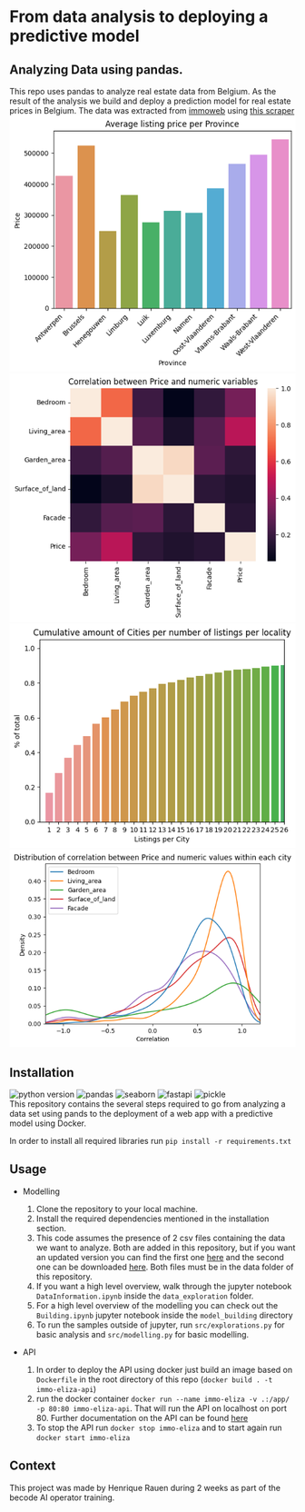 # From data analysis to deploying a predictive model

## Analyzing Data using pandas.

This repo uses pandas to analyze real estate data from Belgium. As the result of the analysis we build and deploy a prediction model for real estate prices in Belgium. The data was extracted from [immoweb](https://www.immoweb.be) using [this scraper](https://github.com/henrique-rauen/Wikipedia-Scraper)
<br>
![Sample of the output](assets/output.png "Listing Price per Province")
![Sample of the output](assets/corr.png "Correlation")
![Sample of the output](assets/cumcities.png "Listings per city")
![Sample of the output](assets/dist_corr.png "Distribution of Correlation")

## Installation

![python version](https://img.shields.io/badge/python-3.10.6+-blue)
![pandas](https://img.shields.io/badge/pandas-green)
![seaborn](https://img.shields.io/badge/seaborn-orange)
![fastapi](https://img.shields.io/badge/fastapi-pink)
![pickle](https://img.shields.io/badge/pickle-blue)
<br>
This repository contains the several steps required to go from analyzing a data set using pands to the deployment of a web app with a predictive model using Docker.<br>

In order to install all required libraries run `pip install -r requirements.txt`

## Usage

* Modelling
    1. Clone the repository to your local machine.
    2. Install the required dependencies mentioned in the installation section.
    3. This code assumes the presence of 2 csv files containing the data we want to analyze. Both are added in this repository, but if you want an updated version you can find the first one [here](https://github.com/henrique-rauen/Wikipedia-Scraper) and the second one can be downloaded [here](https://github.com/jief/zipcode-belgium/blob/master/zipcode-belgium.json). Both files must be in the data folder of this repository.
    4. If you want a high level overview, walk through the jupyter notebook `DataInformation.ipynb` inside the `data_exploration` folder.
    5. For a high level overview of the modelling you can check out the `Building.ipynb` jupyter notebook inside the `model_building` directory
    6. To run the samples outside of jupyter, run `src/explorations.py` for basic analysis and `src/modelling.py` for basic modelling.

* API
    1. In order to deploy the API using docker just build an image based on `Dockerfile` in the root directory of this repo (`docker build . -t immo-eliza-api`)
    2. run the docker container `docker run --name immo-eliza -v .:/app/ -p 80:80 immo-eliza-api`. That will run the API on localhost on port 80. Further documentation on the API can be found [here](https://github.com/henrique-rauen/BelgiumRealEstate/blob/main/docs/API.md)
    3. To stop the API run `docker stop immo-eliza` and to start again run `docker start immo-eliza`

## Context

This project was made by Henrique Rauen during 2 weeks as part of the becode AI operator training.
